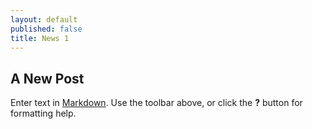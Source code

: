 ```yaml
---
layout: default
published: false
title: News 1
---
```

## A New Post

Enter text in [Markdown](http://daringfireball.net/projects/markdown/). Use the toolbar above, or click the **?** button for formatting help.
